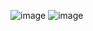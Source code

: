 ![image](https://github.com/user-attachments/assets/eeaaa6d3-31f5-4d37-94f9-e2ea56800c11)
![image](https://github.com/user-attachments/assets/9502e356-b273-4e99-ace0-34fd22fdc0af)


